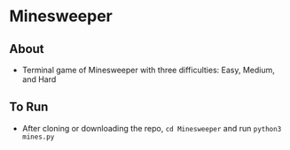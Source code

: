 # Minesweeper

## About

- Terminal game of Minesweeper with three difficulties: Easy, Medium, and Hard

## To Run

- After cloning or downloading the repo, `cd Minesweeper` and run `python3 mines.py`